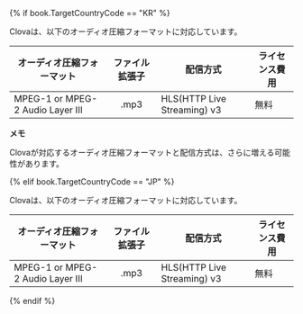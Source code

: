 {% if book.TargetCountryCode == "KR" %}

Clovaは、以下のオーディオ圧縮フォーマットに対応しています。

| オーディオ圧縮フォーマット        | ファイル拡張子 | 配信方式                 | ライセンス費用 |
|----------------------------------|:--------:|-------------------------------|-----------|
| MPEG-1 or MPEG-2 Audio Layer III | .mp3     | HLS(HTTP Live Streaming) v3   | 無料     |

<div class="note">
  <p><strong>メモ</strong></p>
  <p>Clovaが対応するオーディオ圧縮フォーマットと配信方式は、さらに増える可能性があります。</p>
</div>

{% elif book.TargetCountryCode == "JP" %}

Clovaは、以下のオーディオ圧縮フォーマットに対応しています。

| オーディオ圧縮フォーマット        | ファイル拡張子 | 配信方式                 | ライセンス費用 |
|----------------------------------|:--------:|-------------------------------|-----------|
| MPEG-1 or MPEG-2 Audio Layer III | .mp3     | HLS(HTTP Live Streaming) v3   | 無料     |

{% endif %}
